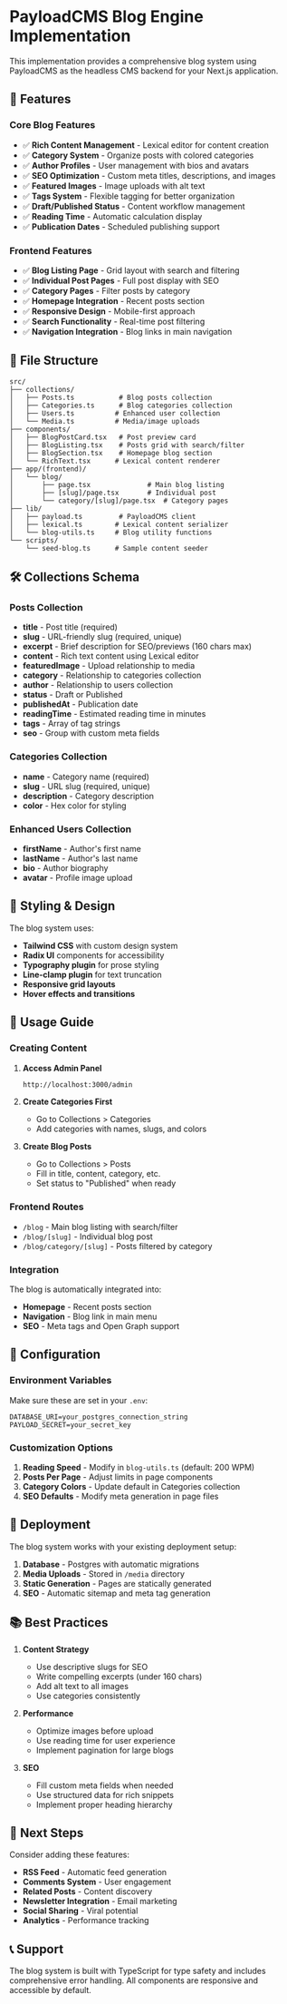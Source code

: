 # PayloadCMS Blog Engine Implementation

This implementation provides a comprehensive blog system using PayloadCMS as the headless CMS backend for your Next.js application.

## 🚀 Features

### Core Blog Features

- ✅ **Rich Content Management** - Lexical editor for content creation
- ✅ **Category System** - Organize posts with colored categories
- ✅ **Author Profiles** - User management with bios and avatars
- ✅ **SEO Optimization** - Custom meta titles, descriptions, and images
- ✅ **Featured Images** - Image uploads with alt text
- ✅ **Tags System** - Flexible tagging for better organization
- ✅ **Draft/Published Status** - Content workflow management
- ✅ **Reading Time** - Automatic calculation display
- ✅ **Publication Dates** - Scheduled publishing support

### Frontend Features

- ✅ **Blog Listing Page** - Grid layout with search and filtering
- ✅ **Individual Post Pages** - Full post display with SEO
- ✅ **Category Pages** - Filter posts by category
- ✅ **Homepage Integration** - Recent posts section
- ✅ **Responsive Design** - Mobile-first approach
- ✅ **Search Functionality** - Real-time post filtering
- ✅ **Navigation Integration** - Blog links in main navigation

## 📁 File Structure

```
src/
├── collections/
│   ├── Posts.ts           # Blog posts collection
│   ├── Categories.ts      # Blog categories collection
│   ├── Users.ts          # Enhanced user collection
│   └── Media.ts          # Media/image uploads
├── components/
│   ├── BlogPostCard.tsx   # Post preview card
│   ├── BlogListing.tsx    # Posts grid with search/filter
│   ├── BlogSection.tsx    # Homepage blog section
│   └── RichText.tsx      # Lexical content renderer
├── app/(frontend)/
│   └── blog/
│       ├── page.tsx              # Main blog listing
│       ├── [slug]/page.tsx       # Individual post
│       └── category/[slug]/page.tsx  # Category pages
├── lib/
│   ├── payload.ts         # PayloadCMS client
│   ├── lexical.ts        # Lexical content serializer
│   └── blog-utils.ts     # Blog utility functions
└── scripts/
    └── seed-blog.ts      # Sample content seeder
```

## 🛠 Collections Schema

### Posts Collection

- **title** - Post title (required)
- **slug** - URL-friendly slug (required, unique)
- **excerpt** - Brief description for SEO/previews (160 chars max)
- **content** - Rich text content using Lexical editor
- **featuredImage** - Upload relationship to media
- **category** - Relationship to categories collection
- **author** - Relationship to users collection
- **status** - Draft or Published
- **publishedAt** - Publication date
- **readingTime** - Estimated reading time in minutes
- **tags** - Array of tag strings
- **seo** - Group with custom meta fields

### Categories Collection

- **name** - Category name (required)
- **slug** - URL slug (required, unique)
- **description** - Category description
- **color** - Hex color for styling

### Enhanced Users Collection

- **firstName** - Author's first name
- **lastName** - Author's last name
- **bio** - Author biography
- **avatar** - Profile image upload

## 🎨 Styling & Design

The blog system uses:

- **Tailwind CSS** with custom design system
- **Radix UI** components for accessibility
- **Typography plugin** for prose styling
- **Line-clamp plugin** for text truncation
- **Responsive grid layouts**
- **Hover effects and transitions**

## 📖 Usage Guide

### Creating Content

1. **Access Admin Panel**

   ```bash
   http://localhost:3000/admin
   ```

2. **Create Categories First**
   - Go to Collections > Categories
   - Add categories with names, slugs, and colors

3. **Create Blog Posts**
   - Go to Collections > Posts
   - Fill in title, content, category, etc.
   - Set status to "Published" when ready

### Frontend Routes

- `/blog` - Main blog listing with search/filter
- `/blog/[slug]` - Individual blog post
- `/blog/category/[slug]` - Posts filtered by category

### Integration

The blog is automatically integrated into:

- **Homepage** - Recent posts section
- **Navigation** - Blog link in main menu
- **SEO** - Meta tags and Open Graph support

## 🔧 Configuration

### Environment Variables

Make sure these are set in your `.env`:

```env
DATABASE_URI=your_postgres_connection_string
PAYLOAD_SECRET=your_secret_key
```

### Customization Options

1. **Reading Speed** - Modify in `blog-utils.ts` (default: 200 WPM)
2. **Posts Per Page** - Adjust limits in page components
3. **Category Colors** - Update default in Categories collection
4. **SEO Defaults** - Modify meta generation in page files

## 🚀 Deployment

The blog system works with your existing deployment setup:

1. **Database** - Postgres with automatic migrations
2. **Media Uploads** - Stored in `/media` directory
3. **Static Generation** - Pages are statically generated
4. **SEO** - Automatic sitemap and meta tag generation

## 📚 Best Practices

1. **Content Strategy**
   - Use descriptive slugs for SEO
   - Write compelling excerpts (under 160 chars)
   - Add alt text to all images
   - Use categories consistently

2. **Performance**
   - Optimize images before upload
   - Use reading time for user experience
   - Implement pagination for large blogs

3. **SEO**
   - Fill custom meta fields when needed
   - Use structured data for rich snippets
   - Implement proper heading hierarchy

## 🎯 Next Steps

Consider adding these features:

- **RSS Feed** - Automatic feed generation
- **Comments System** - User engagement
- **Related Posts** - Content discovery
- **Newsletter Integration** - Email marketing
- **Social Sharing** - Viral potential
- **Analytics** - Performance tracking

## 📞 Support

The blog system is built with TypeScript for type safety and includes comprehensive error handling. All components are responsive and accessible by default.
